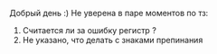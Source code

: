 Добрый день :)
Не уверена в паре моментов по тз:
1. Считается ли за ошибку регистр ? 
2. Не указано, что делать с знаками препинания
